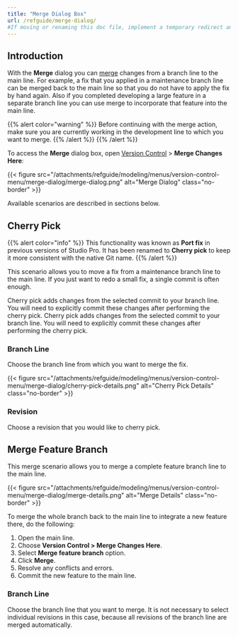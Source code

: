 ```yaml
---
title: "Merge Dialog Box"
url: /refguide/merge-dialog/
#If moving or renaming this doc file, implement a temporary redirect and let the respective team know they should update the URL in the product. See Mapping to Products for more details.
---
```


## Introduction

With the **Merge** dialog you can [merge](/refguide/version-control/#merge) changes from a branch line to the main line. For example, a fix that you applied in a maintenance branch line can be merged back to the main line so that you do not have to apply the fix by hand again. Also if you completed developing a large feature in a separate branch line you can use merge to incorporate that feature into the main line.

{{% alert color="warning" %}}
Before continuing with the merge action, make sure you are currently working in the development line to which you want to merge.
{{% /alert %}}
{{% /alert %}}

To access the **Merge** dialog box, open [Version Control](/refguide/version-control-menu/) > **Merge Changes Here**:

{{< figure src="/attachments/refguide/modeling/menus/version-control-menu/merge-dialog/merge-dialog.png" alt="Merge Dialog" class="no-border" >}}

Available scenarios are described in sections below.

## Cherry Pick

{{% alert color="info" %}}
This functionality was known as **Port fix** in previous versions of Studio Pro. It has been renamed to **Cherry pick** to keep it more consistent with the native Git name.
{{% /alert %}}

This scenario allows you to move a fix from a maintenance branch line to the main line. If you just want to redo a small fix, a single commit is often enough.

Cherry pick adds changes from the selected commit to your branch line. You will need to explicitly commit these changes after performing the cherry pick.
Cherry pick adds changes from the selected commit to your branch line. You will need to explicitly commit these changes after performing the cherry pick.

### Branch Line

Choose the branch line from which you want to merge the fix.

{{< figure src="/attachments/refguide/modeling/menus/version-control-menu/merge-dialog/cherry-pick-details.png" alt="Cherry Pick Details" class="no-border" >}}

### Revision

Choose a revision that you would like to cherry pick.

## Merge Feature Branch

This merge scenario allows you to merge a complete feature branch line to the main line.

{{< figure src="/attachments/refguide/modeling/menus/version-control-menu/merge-dialog/merge-details.png" alt="Merge Details" class="no-border" >}}

To merge the whole branch back to the main line to integrate a new feature there, do the following:

1. Open the main line.
2. Choose **Version Control > Merge Changes Here**.
3. Select **Merge feature branch** option.
4. Click **Merge**.
5. Resolve any conflicts and errors.
6. Commit the new feature to the main line.

### Branch Line

Choose the branch line that you want to merge. It is not necessary to select individual revisions in this case, because all revisions of the branch line are merged automatically.
